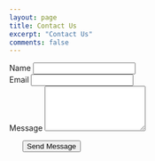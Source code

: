```yaml
---
layout: page
title: Contact Us
excerpt: "Contact Us"
comments: false
---
```


<form method="post" action="https://formspree.io/wgroble@tulane.edu" method="POST">
	<div class="field half first">
		<label for="name">Name</label>
		<input type="text" name="name" id="name" />
	</div>
	<div class="field half">
		<label for="email">Email</label>
		<input type="text" name="_replyto" id="email" />
	</div>
	<div class="field">
		<label for="message">Message</label>
		<textarea name="message" id="message" rows="5"></textarea>
	</div>
	<ul class="actions">
		<input type="submit" value="Send Message">
		<input type="hidden" name="_next" value="#" />
		<!--<li><a href="" class="button submit">Send Message</a></li>-->
	</ul>
</form>
